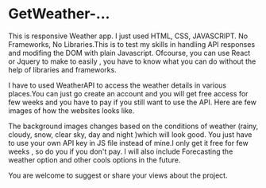 # GetWeather-...
This is responsive Weather app.
I just used HTML, CSS, JAVASCRIPT. No Frameworks, No Libraries.This is to test my skills in handling 
API responses and modifing the DOM with plain Javascript.
Ofcourse, you can use React or Jquery to make to easily , you have to know what you can do without the 
help of libraries and frameworks.

I have to used WeatherAPI to access the weather details in various places.You can just go create an account
and you will get free access for few weeks and you have to pay if you still want to use the API.
Here are few images of how the websites looks like.

The background images changes based on the conditions of weather (rainy, cloudy, snow, clear sky, day and night )which will look good.
You just have to use your own API key in JS file instead of mine.I only get it free for few weeks , so do you if you don't pay.
I will also include Forecasting the weather option and other cools options in the future.

You are welcome to suggest or share your views about the project.
